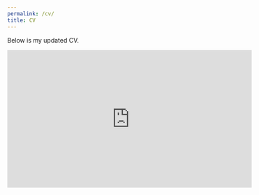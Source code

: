 ```yaml
---
permalink: /cv/
title: CV
---
```


Below is my updated CV.

<iframe width="560" height="315" src="https://www.youtube.com/embed/EVeYmxPoO4g?si=0WKZmBmkVc787H9C" title="YouTube video player" frameborder="0" allow="accelerometer; autoplay; clipboard-write; encrypted-media; gyroscope; picture-in-picture; web-share" referrerpolicy="strict-origin-when-cross-origin" allowfullscreen></iframe>
